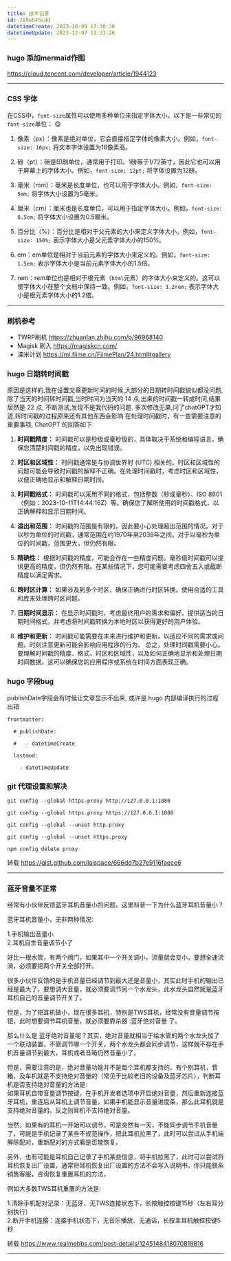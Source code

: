 ```yaml
---
title: 技术记录
id: 789eb45cdd
datetimeCreate: 2023-10-09 17:30:30
datetimeUpdate: 2023-12-07 11:23:26
---
```

### hugo 添加mermaid作图

https://cloud.tencent.com/developer/article/1944123

---
### CSS 字体
在CSS中，`font-size`属性可以使用多种单位来指定字体大小。以下是一些常见的`font-size`单位：
😋
1. 像素（px）：像素是绝对单位，它会直接指定字体的像素大小。例如，`font-size: 16px;` 将文本字体设置为16像素高。

2. 磅（pt）：磅是印刷单位，通常用于打印。1磅等于1/72英寸，因此它也可以用于屏幕上的字体大小。例如，`font-size: 12pt;` 将字体设置为12磅。

3. 毫米（mm）：毫米是长度单位，也可以用于字体大小。例如，`font-size: 5mm;` 将字体大小设置为5毫米。

4. 厘米（cm）：厘米也是长度单位，可以用于指定字体大小。例如，`font-size: 0.5cm;` 将字体大小设置为0.5厘米。

5. 百分比（%）：百分比是相对于父元素的大小来定义字体大小。例如，`font-size: 150%;` 表示字体大小是父元素字体大小的150%。

6. em：em单位是相对于当前元素的字体大小来定义的。例如，`font-size: 1.5em;` 表示字体大小是当前元素字体大小的1.5倍。

7. rem：rem单位也是相对于根元素（`html`元素）的字体大小来定义的。这可以使字体大小在整个文档中保持一致。例如，`font-size: 1.2rem;` 表示字体大小是根元素字体大小的1.2倍。


---
### 刷机参考
- TWRP刷机 https://zhuanlan.zhihu.com/p/96968140
- Magisk 刷入 https://magiskcn.com/
- 沸米计划 https://mi.fiime.cn/FiimePlan/24.html#gallery
### hugo 日期转时间戳
原因是这样的,我在设置文章更新时间的时候,大部分的日期转时间戳貌似都没问题,除了当天的时间转时间戳,当时时间为当天的 14 点,出来的时间戳一转成时间,结果居然是 22 点, 不断测试,发现不是我代码的问题.
多次修改无果,问了chatGPT才知道,转时间戳的过程原来还有其他东西会影响
在处理时间戳时，有一些需要注意的重要事项, ChatGPT 的回答如下

1. **时间戳精度：** 时间戳可以是秒级或毫秒级的，具体取决于系统和编程语言。确保您清楚时间戳的精度，以免出现错误。
2. **时区和区域性：** 时间戳通常是与协调世界时 (UTC) 相关的。时区和区域性的问题可能会导致时间戳的解释不正确。在处理时间戳时，考虑时区和区域性，以便正确地显示和解释日期时间。
3. **时间戳格式：** 时间戳可以采用不同的格式，包括整数（秒或毫秒）、ISO 8601（例如：2023-10-11T14:44:16Z）等。确保您了解所使用的时间戳格式，以正确解释和显示日期时间。
4. **溢出和范围：** 时间戳的范围是有限的，因此要小心处理超出范围的情况。对于以秒为单位的时间戳，通常范围在约1970年至2038年之间。对于以毫秒为单位的时间戳，范围更大，但仍然有限。
5. **精确性：** 根据时间戳的精度，可能会存在一些精度问题。毫秒级时间戳可以提供更高的精度，但仍然有限。在某些情况下，您可能需要考虑四舍五入或截断精度以满足需求。
	
6. **跨时区计算：** 如果涉及到多个时区，确保正确进行时区转换。使用合适的工具和库来处理跨时区问题。
	
7. **日期时间显示：** 在显示时间戳时，考虑最终用户的需求和偏好。提供适当的日期时间格式，并考虑将时间戳转换为本地时区以获得更好的用户体验。
	
8. **维护和更新：** 时间戳可能需要在未来进行维护和更新，以适应不同的需求或问题。时刻注意更新可能会影响应用程序的行为。
	总之，处理时间戳需要小心，要理解时间戳的精度、格式、时区和区域性，以及如何正确地显示和处理日期时间数据。这可以确保您的应用程序或系统在时间方面表现正确。

### hugo 字段bug

publishDate字段会有时候让文章显示不出来, 或许是 hugo 内部编译执行的过程出错

```
frontmatter:

  # publishDate:

  #   - datetimeCreate

  lastmod:

    - datetimeUpdate
```
### git 代理设置和解决

```
git config --global https.proxy http://127.0.0.1:1080

git config --global https.proxy https://127.0.0.1:1080

git config --global --unset http.proxy

git config --global --unset https.proxy

npm config delete proxy
```

转载 https://gist.github.com/laispace/666dd7b27e9116faece6

---

### 蓝牙音量不正常
经常有小伙伴反馈蓝牙耳机音量小的问题，这里科普一下为什么蓝牙耳机音量小？  
  
蓝牙耳机音量小，无非两种情况:  
  
1.手机输出音量小  
2.耳机自生音量调节小了  
  
好比一根水管，有两个阀门，如果其中一个开关调小，流量就会变小，要想全速流淌，必须要把两个开关全部打开。  
  
很多小伙伴反馈的是手机音量已经调节到最大还是音量小，其实此时手机的输出已经是最大了，要想调大音量，就必须要调节另一个水龙头，此水龙头自然就是蓝牙耳机自己的音量调节开关了。  
  
但是，为了把耳机做小，现在很多耳机，特别是TWS耳机，经常没有音量调节按钮，此时想要调节耳机音量，就必须要靠杀器 :蓝牙绝对音量 了。  
  
那么什么是 蓝牙绝对音量呢？其实，绝对音量就相当于给水管的两个水龙头加了一个联动装置，不管调节哪一个开关，两个水龙头都会同步调节，这样就不存在手机音量调节到最大，耳机或者音箱仍然音量小了。  
  
但是，需要注意的是，绝对音量功能并不是每个耳机都支持的，有个别耳机，音箱，及车机就是不支持绝对音量的（常见于比较老旧的设备及蓝牙芯片），判断耳机是否支持绝对音量的方法是:  
如果耳机自带音量调节按键，在手机开发者选项中开启绝对音量，然后重新连接蓝牙耳机，重连后从耳机上调节音量，如果手机能显示音量进度条，那么此耳机就是支持绝对音量的。反之则耳机不支持绝对音量。  
  
当然，如果有的耳机一开始可以调节，可是突然有一天，不能同步调节手机音量了，可能是手机记录了某些不规范操作，把此耳机拉黑了，此时可以尝试从手机端解除配对，重新配对的方式看是否能恢复。  
  
另外，也有可能是耳机自己记录了手机某些信息，将手机拉黑了，此时可以尝试将耳机恢复出厂设置，通常将耳机恢复出厂设置的方法不会写入说明书，你只能联系销售客服，咨询恢复重置耳机的方法，  
  
例如大多数TWS耳机重置的方法是:  
  
  
1.清除手机配对记录：无蓝牙、无TWS连接状态下，长按触控按键15秒（左右耳分别执行）  
2.断开手机连接：连接手机状态下，无音乐播放、无通话，长按主耳机触控按键5秒

转载 https://www.realmebbs.com/post-details/1245148418070818816

---
